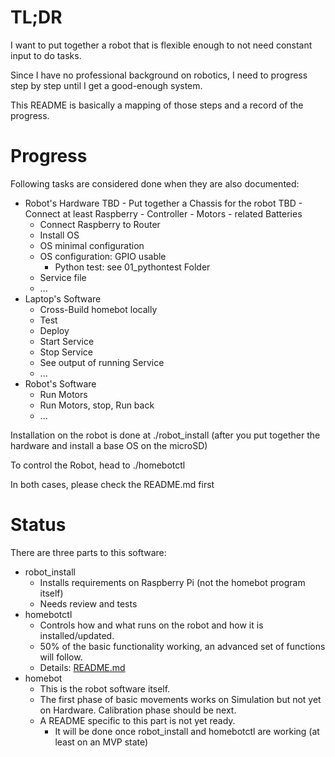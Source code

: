 # TL;DR

I want to put together a robot that is flexible enough to not need constant input to do tasks.

Since I have no professional background on robotics, I need to progress step by step until I get a good-enough system.

This README is basically a mapping of those steps and a record of the progress.

# Progress
Following tasks are considered done when they are also documented:
- Robot's Hardware
TBD - Put together a Chassis for the robot
TBD - Connect at least Raspberry - Controller - Motors - related Batteries
    - Connect Raspberry to Router
    - Install OS
    - OS minimal configuration
    - OS configuration: GPIO usable
      -  Python test: see 01_pythontest Folder
    - Service file
    - ...
- Laptop's Software
    - Cross-Build homebot locally
    - Test
    - Deploy
    - Start Service
    - Stop Service
    - See output of running Service
    - ...
- Robot's Software
    - Run Motors
    - Run Motors, stop, Run back
    - ...








Installation on the robot is done at ./robot_install (after you put together the hardware and install a base OS on the microSD)

To control the Robot, head to ./homebotctl

In both cases, please check the README.md first

# Status
There are three parts to this software:
- robot_install
  - Installs requirements on Raspberry Pi (not the homebot program itself)
  - Needs review and tests
- homebotctl
  - Controls how and what runs on the robot and how it is installed/updated.
  - 50% of the basic functionality working, an advanced set of functions will follow.
  - Details: [README.md](./homebotctl/README.md)
- homebot
  - This is the robot software itself.
  - The first phase of basic movements works on Simulation but not yet on Hardware. Calibration phase should be next.
  - A README specific to this part is not yet ready.
    - It will be done once robot_install and homebotctl are working (at least on an MVP state)
